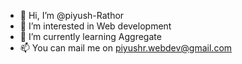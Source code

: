 - 👋 Hi, I’m @piyush-Rathor
- 👀 I’m interested in Web development
- 🌱 I’m currently learning Aggregate
- 📫 You can mail me on piyushr.webdev@gmail.com

<!---
piyush-Rathor/piyush-Rathor is a ✨ special ✨ repository because its `README.md` (this file) appears on your GitHub profile.
You can click the Preview link to take a look at your changes.
--->
